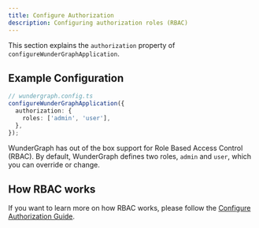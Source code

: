 ```yaml
---
title: Configure Authorization
description: Configuring authorization roles (RBAC)
---
```


This section explains the `authorization` property of `configureWunderGraphApplication`.

## Example Configuration

```typescript
// wundergraph.config.ts
configureWunderGraphApplication({
  authorization: {
    roles: ['admin', 'user'],
  },
});
```

WunderGraph has out of the box support for Role Based Access Control (RBAC).
By default, WunderGraph defines two roles, `admin` and `user`,
which you can override or change.

## How RBAC works

If you want to learn more on how RBAC works,
please follow the [Configure Authorization Guide](/docs/guides/configure-authorization).
